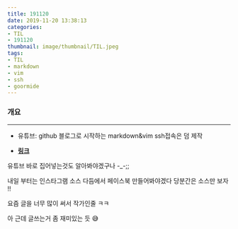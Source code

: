 ```yaml
---
title: 191120
date: 2019-11-20 13:38:13
categories:
- TIL
- 191120
thumbnail: image/thumbnail/TIL.jpeg
tags:
- TIL
- markdown
- vim
- ssh
- goormide
---
```


### 개요
------

- 유튜브: github 블로그로 시작하는 markdown&vim ssh접속은 덤 제작 

- **[링크](https://youtu.be/pHaBt4JzfVU)**


유튜브 바로 집어넣는것도 알아봐야겠구나 -_-;;

내일 부터는 인스타그램 소스 다듬에서 페이스북 만들어봐야겠다
당분간은 소스만 보자 !! 

요즘 글을 너무 많이 써서 작가인줄 ㅋㅋ

아 근데 글쓰는거 좀 재미있는 듯 😅